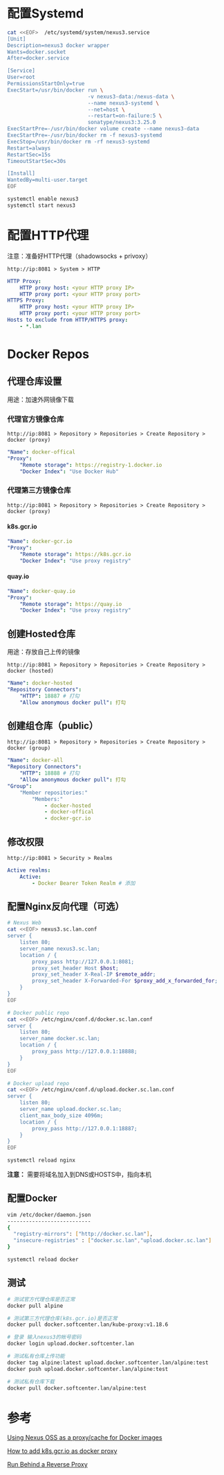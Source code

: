 # 配置Systemd
```bash
cat <<EOF>  /etc/systemd/system/nexus3.service
[Unit]
Description=nexus3 docker wrapper
Wants=docker.socket
After=docker.service

[Service]
User=root
PermissionsStartOnly=true
ExecStart=/usr/bin/docker run \
                          -v nexus3-data:/nexus-data \
                          --name nexus3-systemd \
                          --net=host \
                          --restart=on-failure:5 \
                          sonatype/nexus3:3.25.0
ExecStartPre=-/usr/bin/docker volume create --name nexus3-data
ExecStartPre=-/usr/bin/docker rm -f nexus3-systemd
ExecStop=/usr/bin/docker rm -rf nexus3-systemd
Restart=always
RestartSec=15s
TimeoutStartSec=30s

[Install]
WantedBy=multi-user.target
EOF

systemctl enable nexus3
systemctl start nexus3
```
# 配置HTTP代理
注意：准备好HTTP代理（shadowsocks + privoxy）

`http://ip:8081 > System > HTTP`

```yaml
HTTP Proxy:
    HTTP proxy host: <your HTTP proxy IP>
    HTTP proxy port: <your HTTP proxy port>
HTTPS Proxy:
    HTTP proxy host: <your HTTP proxy IP>
    HTTP proxy port: <your HTTP proxy port>
Hosts to exclude from HTTP/HTTPS proxy:
    - *.lan
```
# Docker Repos
## 代理仓库设置
用途：加速外网镜像下载
### 代理官方镜像仓库
`http://ip:8081 > Repository > Repositories > Create Repository > docker (proxy)`
```yaml
"Name": docker-offical
"Proxy":
    "Remote storage": https://registry-1.docker.io
    "Docker Index": "Use Docker Hub"
```
### 代理第三方镜像仓库
`http://ip:8081 > Repository > Repositories > Create Repository > docker (proxy)`
#### k8s.gcr.io
```yaml
"Name": docker-gcr.io
"Proxy":
    "Remote storage": https://k8s.gcr.io
    "Docker Index": "Use proxy registry"
```
#### quay.io
```yaml
"Name": docker-quay.io
"Proxy":
    "Remote storage": https://quay.io
    "Docker Index": "Use proxy registry"
```
## 创建Hosted仓库
用途：存放自己上传的镜像

`http://ip:8081 > Repository > Repositories > Create Repository > docker (hosted)`

```yaml
"Name": docker-hosted
"Repository Connectors":
    "HTTP": 18887 # 打勾
    "Allow anonymous docker pull": 打勾
```
## 创建组仓库（public）
`http://ip:8081 > Repository > Repositories > Create Repository > docker (group)`
```yaml
"Name": docker-all
"Repository Connectors":
    "HTTP": 18888 # 打勾
    "Allow anonymous docker pull": 打勾
"Group":
    "Member repositories:"
        "Members:"
            - docker-hosted
            - docker-offical
            - docker-gcr.io
```
## 修改权限
`http://ip:8081 > Security > Realms`
```yaml
Active realms:
    Active:
        - Docker Bearer Token Realm # 添加
```
## 配置Nginx反向代理（可选）
```bash
# Nexus Web
cat <<EOF> nexus3.sc.lan.conf 
server {
    listen 80;
    server_name nexus3.sc.lan;
    location / {
        proxy_pass http://127.0.0.1:8081;
        proxy_set_header Host $host;
        proxy_set_header X-Real-IP $remote_addr;
        proxy_set_header X-Forwarded-For $proxy_add_x_forwarded_for;
    }
}
EOF

# Docker public repo
cat <<EOF> /etc/nginx/conf.d/docker.sc.lan.conf 
server {
    listen 80;
    server_name docker.sc.lan;
    location / {
        proxy_pass http://127.0.0.1:18888;
    }
}
EOF

# Docker upload repo
cat <<EOF> /etc/nginx/conf.d/upload.docker.sc.lan.conf 
server {
    listen 80;
    server_name upload.docker.sc.lan;
    client_max_body_size 4096m;
    location / {
        proxy_pass http://127.0.0.1:18887;
    }
}
EOF

systemctl reload nginx
```
**注意：** 需要将域名加入到DNS或HOSTS中，指向本机
## 配置Docker
```bash
vim /etc/docker/daemon.json
---------------------------
{
  "registry-mirrors": ["http://docker.sc.lan"],
  "insecure-registries" : ["docker.sc.lan","upload.docker.sc.lan"]
}

systemctl reload docker
```
## 测试
```bash
# 测试官方代理仓库是否正常
docker pull alpine

# 测试第三方代理仓库(k8s.gcr.io)是否正常
docker pull docker.softcenter.lan/kube-proxy:v1.18.6

# 登录 输入nexus3的帐号密码
docker login upload.docker.softcenter.lan

# 测试私有仓库上传功能
docker tag alpine:latest upload.docker.softcenter.lan/alpine:test
docker push upload.docker.softcenter.lan/alpine:test

# 测试私有仓库下载
docker pull docker.softcenter.lan/alpine:test
```
# 参考
[Using Nexus OSS as a proxy/cache for Docker images](https://mtijhof.wordpress.com/2018/07/23/using-nexus-oss-as-a-proxy-cache-for-docker-images/)

[How to add k8s.gcr.io as docker proxy](https://community.sonatype.com/t/how-to-add-k8s-gcr-io-as-docker-proxy/1614)

[Run Behind a Reverse Proxy](https://help.sonatype.com/repomanager3/installation/run-behind-a-reverse-proxy)